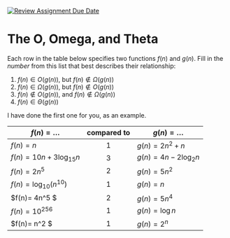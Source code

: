 [![Review Assignment Due Date](https://classroom.github.com/assets/deadline-readme-button-24ddc0f5d75046c5622901739e7c5dd533143b0c8e959d652212380cedb1ea36.svg)](https://classroom.github.com/a/tk_2Q3XR)
# The O, Omega, and Theta

Each row in the table below specifies two functions $f(n)$ and $g(n)$.
Fill in the *number* from this list that best describes their relationship:

1. $f(n)\in O(g(n))$, but $f(n)\not \in \Omega(g(n))$
1. $f(n)\in \Omega(g(n))$, but $f(n)\not \in O(g(n))$
1. $f(n)\not\in O(g(n))$, and $f(n)\not \in \Omega(g(n))$
1. $f(n)\in \Theta (g(n))$

I have done the first one for you, as an example.

| $f(n)=\ldots$              | compared to | $g(n)=\ldots$          |
|----------------------------|:-----------:|------------------------|
| $f(n)=n$                   | 1           | $g(n)=2n^2 + n$        |      // f(n) gorws slower than g(n) and will never overtake it.
| $f(n)= 10n + 3\log_{15} n$ | 3          | $g(n)= 4n - 2\log_2 n$ |      // f(n) and g(n) grow at the same rate when considering the most significant terms for a large n.
| $f(n) = 2n^5$              | 2            | $g(n) = 5n^2$          |     // f(n) grows much faster than g(n) due to its higher power of n.
| $f(n)=\log_{10} \left(n^{10}\right)$ | 1  | $g(n)=n$ |                   //  After simplification, we find that f(n) grows slower than g(n)
| $f(n)= 4n^5 $ | 2  | $g(n)= 5n^4$ |                                      // f(n) grows faster due to the higher power of n 
| $f(n) = 10^{256}$ | 1  | $g(n) = \log n$ |                               // f(n) is a constant that doesn't grow, meanwhile g(n) grows very slowly. So f(n) is both big O and big Omega but not big theta of g(n)
| $f(n)= n^2 $ | 1  | $g(n)= 2^n$ |                                        // f(n) grows polynomially, meanwhile g(n) grows exponentially.
